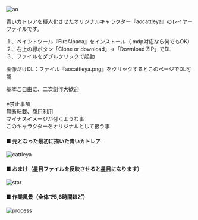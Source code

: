 ![ao](https://user-images.githubusercontent.com/39142850/45791472-c8023580-bcc4-11e8-8e76-d89aab979d98.jpg)  

青いカトレアを擬人化させたオリジナルキャラクター『aocattleya』のレイヤーファイルです。  

１、ペイントツール『FireAlpaca』をインストール（.mdp対応なら何でもOK）  
２、右上の緑ボタン「Clone or download」→「Download ZIP」でDL  
３、ファイルをダブルクリックで起動  

画像だけDL：ファイル『aocattleya.png』をクリックするとこのページでDL可能

基本ご自由に、二次創作大歓迎  
　  
※禁止事項  
無断転載、商用利用  
マイナスイメージが付くような事  
このキャラクターをオリジナルとして扱う事  

#### ■ 元となった最初に描いた青いカトレア  
![cattleya](https://user-images.githubusercontent.com/39142850/45794648-7b255b80-bcd2-11e8-89f9-c9316a23ad76.jpg)

#### ■ おまけ（星目ファイルを反映させると星目になります）  
![star](https://user-images.githubusercontent.com/39142850/45794872-af4d4c00-bcd3-11e8-8cff-7be869bb54ba.jpg)

#### ■ 作業風景（全体で5,6時間ほど）  
![process](https://user-images.githubusercontent.com/39142850/45794702-dd7e5c00-bcd2-11e8-96a1-2530eb0adaaf.jpg)


